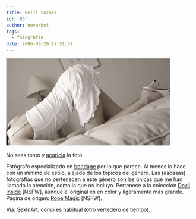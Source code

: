 ```yaml
---
title: Reiji Suzuki
id: '85'
author: neverbot
tags:
  - fotografía
date: 2006-09-20 17:51:57
---
```


[![Rope Magic.jpg](./reiji-suzuki/Rope%20Magic.jpg "Reiji Suzuki")](./reiji-suzuki/Rope%20Magic.jpg "Reiji Suzuki")

No seas tonto y [acaricia](./reiji-suzuki/Rope%20Magic.jpg) la foto

Fotógrafo especializado en [bondage](http://es.wikipedia.org/wiki/Bondage) por lo que parece. Al menos lo hace con un mínimo de estilo, alejado de los tópicos del género. Las (escasas) fotografías que no pertenecen a este género son las únicas que me han llamado la atención, como la que os incluyo. Pertenece a la colección [Devil Inside](http://ropemagic.g-serve.net/pictures/devil_in/pic.html) \[NSFW\], aunque el original es en color y ligeramente más grande. Página de origen: [Rope Magic](http://ropemagic.g-serve.net/) \[NSFW\].

Vía: [SexInArt](http://www.sexinart.net/2006/09/19/reiji-suzuki/), como es habitual (otro vertedero de tiempo).